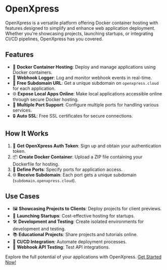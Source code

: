 # OpenXpress

OpenXpress is a versatile platform offering Docker container hosting with features designed to simplify and enhance web application deployment. Whether you're showcasing projects, launching startups, or integrating CI/CD pipelines, OpenXpress has you covered.

## Features

- 🐳 **Docker Container Hosting**: Deploy and manage applications using Docker containers.
- 🔄 **Webhook Logger**: Log and monitor webhook events in real-time.
- 🔗 **Free Subdomain URL**: Get a unique subdomain on `openxpress.cloud` for each application.
- 🌐 **Expose Local Apps Online**: Make local applications accessible online through secure Docker hosting.
- 🚪 **Multiple Port Support**: Configure multiple ports for handling various services.
- 🔒 **Auto SSL**: Free SSL certificates for secure connections.

## How It Works

1. 🚀 **Get OpenXpress Auth Token**: Sign up and obtain your authentication token.
2. 📦 **Create Docker Container**: Upload a ZIP file containing your Dockerfile for hosting.
3. 🚪 **Define Ports**: Specify ports for application access.
4. 🌐 **Receive Subdomain**: Each port gets a unique subdomain (`subdomain.openxpress.cloud`).

## Use Cases

- 🖼️ **Showcasing Projects to Clients**: Deploy projects for client previews.
- 🚀 **Launching Startups**: Cost-effective hosting for startups.
- 🛠️ **Development and Testing**: Create isolated environments for development and testing.
- 📚 **Educational Projects**: Share projects and tutorials online.
- 🔄 **CI/CD Integration**: Automate deployment processes.
- 🔗 **Webhook API Testing**: Test API integrations.

Explore the full potential of your applications with OpenXpress. [Get Started Now!](https://openxpress.com)

